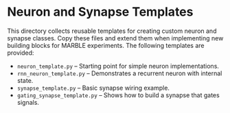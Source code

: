 # Neuron and Synapse Templates

This directory collects reusable templates for creating custom neuron and synapse
classes. Copy these files and extend them when implementing new building blocks
for MARBLE experiments. The following templates are provided:

* ``neuron_template.py`` – Starting point for simple neuron implementations.
* ``rnn_neuron_template.py`` – Demonstrates a recurrent neuron with internal state.
* ``synapse_template.py`` – Basic synapse wiring example.
* ``gating_synapse_template.py`` – Shows how to build a synapse that gates signals.
